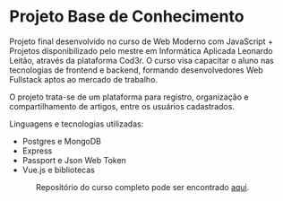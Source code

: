 # Projeto Base de Conhecimento

Projeto final desenvolvido no curso de Web Moderno com JavaScript + Projetos disponibilizado pelo mestre em Informática Aplicada Leonardo Leitão, através da plataforma Cod3r. O curso visa capacitar o aluno nas tecnologias de frontend e backend, formando desenvolvedores Web Fullstack aptos ao mercado de trabalho. 

O projeto trata-se de um plataforma para registro, organização e compartilhamento de artigos, entre os usuários cadastrados. 

Linguagens e tecnologias utilizadas:
<ul>
  <li> Postgres e MongoDB </li>
  <li> Express </li>
  <li> Passport e Json Web Token </li>
  <li> Vue.js e bibliotecas </li>
<ul>



Repositório do curso completo pode ser encontrado <a href="https://github.com/ChristopherHauschild/curso-web-moderno-cod3r">aqui</a>.
